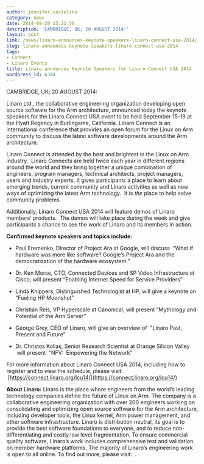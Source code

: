 ```yaml
---
author: jennifer.castelino
category: news
date: 2014-08-20 15:21:50
description: 'CAMBRIDGE, UK; 20 AUGUST 2014:'
layout: post
link: /news/linaro-announces-keynote-speakers-linaro-connect-usa-2014/
slug: linaro-announces-keynote-speakers-linaro-connect-usa-2014
tags:
- Connect
- Linaro Events
title: Linaro announces Keynote Speakers for Linaro Connect USA 2014
wordpress_id: 6344
---
```


CAMBRIDGE, UK; 20 AUGUST 2014:

Linaro Ltd., the collaborative engineering organization developing open source software for the Arm architecture, announced today the keynote speakers for the Linaro Connect USA event to be held September 15-19 at the Hyatt Regency in Burlingame, California. Linaro Connect is an international conference that provides an open forum for the Linux on Arm community to discuss the latest software developments around the Arm architecture.

Linaro Connect is attended by the best and brightest in the Linux on Arm industry.  Linaro Connects are held twice each year in different regions around the world and they bring together a unique combination of engineers, program managers, technical architects, project managers, users and industry experts. It gives participants a place to learn about emerging trends, current community and Linaro activities as well as new ways of optimizing the latest Arm technology.  It is _the_ place to help solve community problems.

Additionally, Linaro Connect USA 2014 will feature demos of Linaro members’ products.  The demos will take place during the week and give participants a chance to see the work of Linaro and its members in action.

**Confirmed keynote speakers and topics include:**

- Paul Eremenko, Director of Project Ara at Google, will discuss  “What if hardware was more like software? Google’s Project Ara and the democratization of the hardware ecosystem.”

- Dr. Ken Morse, CTO, Connected Devices and SP Video Infrastructure at Cisco, will present “Enabling Internet Speed for Service Providers”

- Linda Knippers, Distinguished Technologist at HP, will give a keynote on “Fueling HP Moonshot”

- Christian Reis, VP Hyperscale at Canonical, will present “Mythology and Potential of the Arm Server”

- George Grey, CEO of Linaro, will give an overview of  "Linaro Past, Present and Future"

- Dr. Christos Kolias, Senior Research Scientist at Orange Silicon Valley  will present  “NFV:  Empowering the Network”

For more information about Linaro Connect USA 2014, including how to register and to view the schedule, please visit:  [https://connect.linaro.org/lcu14/](https://connect.linaro.org/lcu14/)

**About Linaro:** Linaro is the place where engineers from the world’s leading technology companies define the future of Linux on Arm. The company is a collaborative engineering organization with over 200 engineers working on consolidating and optimizing open source software for the Arm architecture, including developer tools, the Linux kernel, Arm power management, and other software infrastructure. Linaro is distribution neutral, its goal is to provide the best software foundations to everyone, and to reduce non-differentiating and costly low level fragmentation. To ensure commercial quality software, Linaro’s work includes comprehensive test and validation on member hardware platforms. The majority of Linaro’s engineering work is open to all online. To find out more, please visit:  [](/).